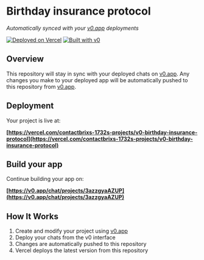 # Birthday insurance protocol

*Automatically synced with your [v0.app](https://v0.app) deployments*

[![Deployed on Vercel](https://img.shields.io/badge/Deployed%20on-Vercel-black?style=for-the-badge&logo=vercel)](https://vercel.com/contactbrixs-1732s-projects/v0-birthday-insurance-protocol)
[![Built with v0](https://img.shields.io/badge/Built%20with-v0.app-black?style=for-the-badge)](https://v0.app/chat/projects/3azzgyaAZUP)

## Overview

This repository will stay in sync with your deployed chats on [v0.app](https://v0.app).
Any changes you make to your deployed app will be automatically pushed to this repository from [v0.app](https://v0.app).

## Deployment

Your project is live at:

**[https://vercel.com/contactbrixs-1732s-projects/v0-birthday-insurance-protocol](https://vercel.com/contactbrixs-1732s-projects/v0-birthday-insurance-protocol)**

## Build your app

Continue building your app on:

**[https://v0.app/chat/projects/3azzgyaAZUP](https://v0.app/chat/projects/3azzgyaAZUP)**

## How It Works

1. Create and modify your project using [v0.app](https://v0.app)
2. Deploy your chats from the v0 interface
3. Changes are automatically pushed to this repository
4. Vercel deploys the latest version from this repository